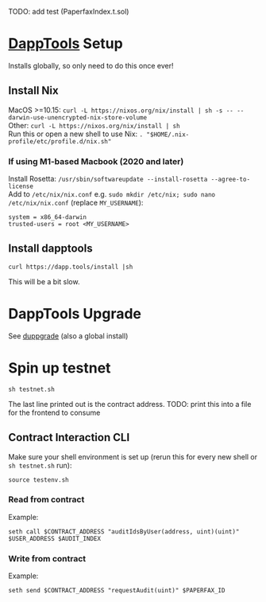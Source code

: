 TODO: add test (PaperfaxIndex.t.sol)

# [DappTools](https://github.com/dapphub/dapptools) Setup
Installs globally, so only need to do this once ever!
## Install Nix
MacOS >=10.15: `curl -L https://nixos.org/nix/install | sh -s -- --darwin-use-unencrypted-nix-store-volume`  
Other: `curl -L https://nixos.org/nix/install | sh`  
Run this or open a new shell to use Nix: `. "$HOME/.nix-profile/etc/profile.d/nix.sh"`  
### If using M1-based Macbook (2020 and later)
Install Rosetta: `/usr/sbin/softwareupdate --install-rosetta --agree-to-license`  
Add to `/etc/nix/nix.conf` e.g. `sudo mkdir /etc/nix; sudo nano /etc/nix/nix.conf` (replace `MY_USERNAME`):
```
system = x86_64-darwin
trusted-users = root <MY_USERNAME>
```
## Install dapptools
```
curl https://dapp.tools/install |sh
```
This will be a bit slow.

# DappTools Upgrade
See [duppgrade](https://github.com/rari-capital/duppgrade) (also a global install)

# Spin up testnet
```
sh testnet.sh
```
The last line printed out is the contract address.
TODO: print this into a file for the frontend to consume

## Contract Interaction CLI
Make sure your shell environment is set up (rerun this for every new shell or `sh testnet.sh` run):
```
source testenv.sh
```
### Read from contract
Example:
```
seth call $CONTRACT_ADDRESS "auditIdsByUser(address, uint)(uint)" $USER_ADDRESS $AUDIT_INDEX
```

### Write from contract
Example:
```
seth send $CONTRACT_ADDRESS "requestAudit(uint)" $PAPERFAX_ID
```
